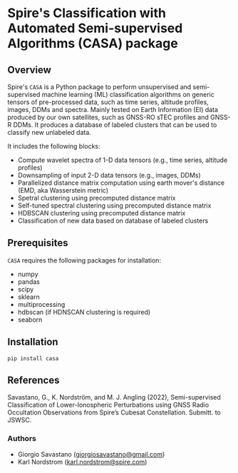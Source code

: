 # Spire's Classification with Automated Semi-supervised Algorithms (CASA) package

## Overview

Spire's `CASA` is a Python package to perform unsupervised and semi-supervised machine learning (ML) classification algorithms on generic tensors of pre-processed data, such as time series, altitude profiles, images, DDMs and spectra. Mainly tested on Earth Information (EI) data produced by our own satellites, such as GNSS-RO sTEC profiles and GNSS-R DDMs. It produces a database of labeled clusters that can be used to classify new unlabeled data.

It includes the following blocks:

* Compute wavelet spectra of 1-D data tensors (e.g., time series, altitude profiles)
* Downsampling of input 2-D data tensors (e.g., images, DDMs)
* Parallelized distance matrix computation using earth mover's distance (EMD, aka Wasserstein metric)
* Spetral clustering using precomputed distance matrix
* Self-tuned spectral clustering using precomputed distance matrix
* HDBSCAN clustering using precomputed distance matrix
* Classification of new data based on database of labeled clusters

## Prerequisites

`CASA` requires the following packages for installation:

* numpy
* pandas
* scipy
* sklearn
* multiprocessing
* hdbscan (if HDNSCAN clustering is required)
* seaborn

## Installation

    pip install casa

## References

Savastano, G., K. Nordström, and M. J. Angling (2022), Semi-supervised Classification of Lower-Ionospheric Perturbations using GNSS Radio Occultation Observations from Spire’s Cubesat Constellation. Submitt. to JSWSC.
 

### Authors

- Giorgio Savastano (<giorgiosavastano@gmail.com>)
- Karl Nordstrom (<karl.nordstrom@spire.com>)

